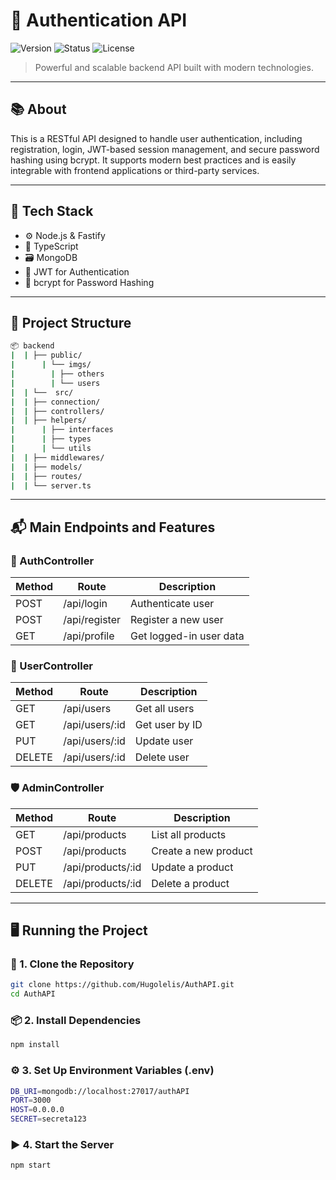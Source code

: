# 🚀 Authentication API

![Version](https://img.shields.io/badge/version-v1.0.0-blue.svg) ![Status](https://img.shields.io/badge/status-complete-brightgreen.svg) ![License](https://img.shields.io/badge/license-MIT-green.svg)


> Powerful and scalable backend API built with modern technologies.

---

## 📚 About

This is a RESTful API designed to handle user authentication, including registration, login, JWT-based session management, and secure password hashing using bcrypt. It supports modern best practices and is easily integrable with frontend applications or third-party services.

---

## 🧰 Tech Stack

- ⚙️ Node.js & Fastify 
- 📘 TypeScript  
- 🗃️ MongoDB  
- 🔐 JWT for Authentication
- 🧂 bcrypt for Password Hashing 

---

## 📂 Project Structure

```bash
📦 backend
|  | ├── public/
|      | └── imgs/
|        | ├── others
|        | └── users
|  | └──  src/
|  | ├── connection/
|  | ├── controllers/
|  | ├── helpers/
|      | ├── interfaces
|      | ├── types
|      | └── utils
|  | ├── middlewares/
|  | ├── models/
|  | ├── routes/
|  | └── server.ts

```
---

## 📬 Main Endpoints and Features

### 🔐 AuthController

| Method | Route         | Description             |
|--------|---------------|-------------------------|
| POST   | /api/login    | Authenticate user       |
| POST   | /api/register | Register a new user     |
| GET    | /api/profile  | Get logged-in user data |

###  👤 UserController

| Method | Route         | Description             |
|--------|---------------|-------------------------|
| GET    | /api/users    | Get all users           |
| GET    | /api/users/:id| Get user by ID          |
| PUT    | /api/users/:id| Update user             |
| DELETE | /api/users/:id| Delete user             |

###  🛡️ AdminController 

| Method | Route             | Description             |
|--------|-------------------|-------------------------|
| GET    | /api/products     | List all products       |
| POST   | /api/products     | Create a new product    |
| PUT    | /api/products/:id | Update a product        |
| DELETE | /api/products/:id | Delete a product        |

---

## 🖥️ Running the Project

### 🔧 1. Clone the Repository

```bash
git clone https://github.com/Hugolelis/AuthAPI.git
cd AuthAPI
```

### 📦 2. Install Dependencies

```bash
npm install
```

### ⚙️ 3. Set Up Environment Variables (.env)

```bash
DB_URI=mongodb://localhost:27017/authAPI
PORT=3000
HOST=0.0.0.0
SECRET=secreta123
```

### ▶️ 4. Start the Server

```bash
npm start
```
